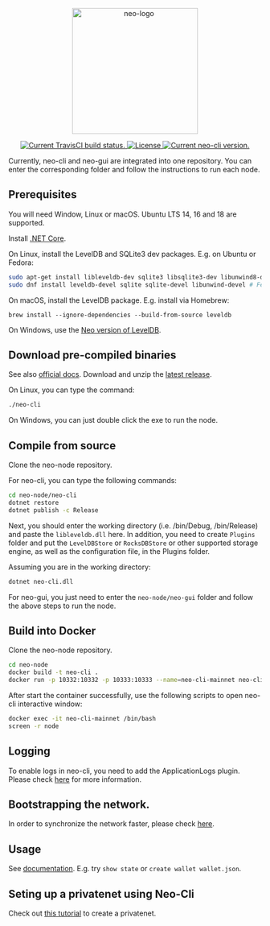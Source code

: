 <p align="center">
<a href="https://neo.org/">
      <img
      src="https://neo3.azureedge.net/images/logo%20files-dark.svg"
      width="250px" alt="neo-logo">
  </a>
</p>

<p align="center">      
  <a href="https://travis-ci.org/neo-project/neo-node">
    <img src="https://travis-ci.org/neo-project/neo-node.svg?branch=master" alt="Current TravisCI build status.">
  </a>
  <a href="https://github.com/neo-project/neo-node/blob/master/LICENSE">
    <img src="https://img.shields.io/badge/license-MIT-blue.svg" alt="License">
  </a>
  <a href="https://github.com/neo-project/neo-node/releases">
    <img src="https://badge.fury.io/gh/neo-project%2Fneo-node.svg" alt="Current neo-cli version.">
  </a>    
</p>

Currently, neo-cli and neo-gui are integrated into one repository. You can enter the corresponding folder and follow the instructions to run each node.

## Prerequisites

You will need Window, Linux or macOS. Ubuntu LTS 14, 16 and 18 are supported.

Install [.NET Core](https://www.microsoft.com/net/download/core).

On Linux, install the LevelDB and SQLite3 dev packages. E.g. on Ubuntu or Fedora:

```sh
sudo apt-get install libleveldb-dev sqlite3 libsqlite3-dev libunwind8-dev # Ubuntu
sudo dnf install leveldb-devel sqlite sqlite-devel libunwind-devel # Fedora
```

On macOS, install the LevelDB package. E.g. install via Homebrew:

```
brew install --ignore-dependencies --build-from-source leveldb
```

On Windows, use the [Neo version of LevelDB](https://github.com/neo-project/leveldb).

## Download pre-compiled binaries

See also [official docs](https://docs.neo.org/docs/en-us/node/introduction.html). Download and unzip the [latest release](https://github.com/neo-project/neo-node/releases).

On Linux, you can type the command:

```sh
./neo-cli
```

On Windows, you can just double click the exe to run the node.

## Compile from source

Clone the neo-node repository.

For neo-cli, you can type the following commands:

```sh
cd neo-node/neo-cli
dotnet restore
dotnet publish -c Release
```
Next, you should enter the working directory (i.e. /bin/Debug, /bin/Release) and paste the `libleveldb.dll` here. In addition, you need to create `Plugins` folder and put the `LevelDBStore` or `RocksDBStore` or other supported storage engine, as well as the configuration file, in the Plugins folder.

Assuming you are in the working directory:

```sh
dotnet neo-cli.dll 
```

For neo-gui, you just need to enter the `neo-node/neo-gui` folder and follow the above steps to run the node.

## Build into Docker

Clone the neo-node repository.

```sh
cd neo-node
docker build -t neo-cli .
docker run -p 10332:10332 -p 10333:10333 --name=neo-cli-mainnet neo-cli
```

After start the container successfully, use the following scripts to open neo-cli interactive window:

```sh
docker exec -it neo-cli-mainnet /bin/bash
screen -r node
```

## Logging

To enable logs in neo-cli, you need to add the ApplicationLogs plugin. Please check [here](https://github.com/neo-project/neo-modules.git) for more information.


## Bootstrapping the network.
In order to synchronize the network faster, please check [here](https://docs.neo.org/docs/en-us/node/syncblocks.html).


## Usage

See [documentation](https://docs.neo.org/en-us/node/cli/cli.html). E.g. try `show state` or `create wallet wallet.json`.


## Seting up a privatenet using Neo-Cli

Check out [this tutorial](neo-cli/Privatenet-Neo-Cli-Tutorial/set-privatenet-neo-cli.md) to create a privatenet.
